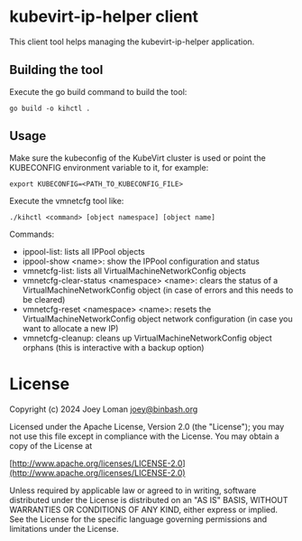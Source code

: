 # kubevirt-ip-helper client

This client tool helps managing the kubevirt-ip-helper application.

## Building the tool

Execute the go build command to build the tool:
```SH
go build -o kihctl .
```

## Usage

Make sure the kubeconfig of the KubeVirt cluster is used or point the KUBECONFIG environment variable to it, for example:
```SH
export KUBECONFIG=<PATH_TO_KUBECONFIG_FILE>
```

Execute the vmnetcfg tool like:
```SH
./kihctl <command> [object namespace] [object name]
```

Commands:

* ippool-list: lists all IPPool objects
* ippool-show \<name>: show the IPPool configuration and status
* vmnetcfg-list: lists all VirtualMachineNetworkConfig objects 
* vmnetcfg-clear-status \<namespace> \<name>: clears the status of a VirtualMachineNetworkConfig object (in case of errors and this needs to be cleared)
* vmnetcfg-reset \<namespace> \<name>: resets the VirtualMachineNetworkConfig object network configuration (in case you want to allocate a new IP)
* vmnetcfg-cleanup: cleans up VirtualMachineNetworkConfig object orphans (this is interactive with a backup option)

# License

Copyright (c) 2024 Joey Loman <joey@binbash.org>

Licensed under the Apache License, Version 2.0 (the "License");
you may not use this file except in compliance with the License.
You may obtain a copy of the License at

[http://www.apache.org/licenses/LICENSE-2.0](http://www.apache.org/licenses/LICENSE-2.0)

Unless required by applicable law or agreed to in writing, software
distributed under the License is distributed on an "AS IS" BASIS,
WITHOUT WARRANTIES OR CONDITIONS OF ANY KIND, either express or implied.
See the License for the specific language governing permissions and
limitations under the License.
